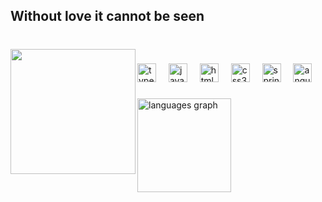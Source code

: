 <h2 align="left">Without love it cannot be seen</h2>

###

<br clear="both">

<img align="left" height="200" src="https://media1.tenor.com/m/jVQe9M_T3VAAAAAd/sengoku-nadeko-bakemonogatari.gif"  />

###

<div align="left">
  <img src="https://cdn.jsdelivr.net/gh/devicons/devicon/icons/typescript/typescript-plain.svg" height="30" alt="typescript logo"  />
  <img width="12" />
  <img src="https://cdn.jsdelivr.net/gh/devicons/devicon/icons/javascript/javascript-plain.svg" height="30" alt="javascript logo"  />
  <img width="12" />
  <img src="https://cdn.jsdelivr.net/gh/devicons/devicon/icons/html5/html5-plain.svg" height="30" alt="html5 logo"  />
  <img width="12" />
  <img src="https://cdn.jsdelivr.net/gh/devicons/devicon/icons/css3/css3-plain.svg" height="30" alt="css3 logo"  />
  <img width="12" />
  <img src="https://cdn.jsdelivr.net/gh/devicons/devicon/icons/spring/spring-original.svg" height="30" alt="spring logo"  />
  <img width="12" />
  <img src="https://cdn.jsdelivr.net/gh/devicons/devicon/icons/angularjs/angularjs-plain.svg" height="30" alt="angularjs logo"  />
</div>

###

<div align="left">
  <img src="https://github-readme-stats.vercel.app/api/top-langs?username=Levyt78&locale=en&hide_title=false&layout=compact&card_width=320&langs_count=5&theme=gruvbox&hide_border=false&custom_title=(%E1%93%80%E2%80%B8%E1%93%82)" height="150" alt="languages graph"  />
</div>

###
